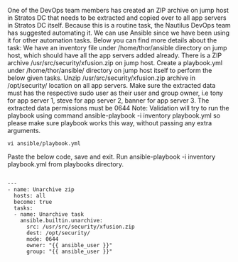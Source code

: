 One of the DevOps team members has created an ZIP archive on jump host in Stratos DC that needs to be extracted and copied over to all app servers in Stratos DC itself. Because this is a routine task, the Nautilus DevOps team has suggested automating it. We can use Ansible since we have been using it for other automation tasks. Below you can find more details about the task:
We have an inventory file under /home/thor/ansible directory on jump host, which should have all the app servers added already.
There is a ZIP archive /usr/src/security/xfusion.zip on jump host.
Create a playbook.yml under /home/thor/ansible/ directory on jump host itself to perform the below given tasks.
Unzip /usr/src/security/xfusion.zip archive in /opt/security/ location on all app servers.
Make sure the extracted data must has the respective sudo user as their user and group owner, i.e tony for app server 1, steve for app server 2, banner for app server 3.
The extracted data permissions must be 0644
Note: Validation will try to run the playbook using command ansible-playbook -i inventory playbook.yml so please make sure playbook works this way, without passing any extra arguments.

```
vi ansible/playbook.yml
```
Paste the below code, save and exit.
Run ansible-playbook -i inventory playbook.yml from playbooks directory.
```

---
- name: Unarchive zip
  hosts: all
  become: true
  tasks:
  - name: Unarchive task
    ansible.builtin.unarchive:
      src: /usr/src/security/xfusion.zip
      dest: /opt/security/
      mode: 0644
      owner: "{{ ansible_user }}"
      group: "{{ ansible_user }}"

```